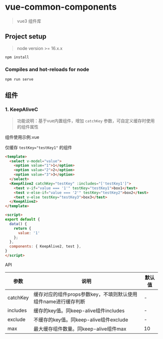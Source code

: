# vue-common-components

> vue3 组件库

## Project setup
> node version >= 16.x.x
```
npm install
```

### Compiles and hot-reloads for node
```
npm run serve
```

## 组件

### 1. KeepAliveC

> 功能说明：基于vue内置组件，增加 `catchKey` 参数，可自定义缓存时使用的组件属性

组件使用示例.vue

仅缓存 `testKey="testKey1"` 的组件
```html
<template>
  <select v-model="value">
    <option value="1">1</option>
    <option value="2">2</option>
    <option value="3">3</option>
  </select>
  <KeepAlive2 catchKey="testKey" :includes="['testKey1']">
    <test v-if="value === '1'" testKey="testKey1">box1</test>
    <test v-else-if="value === '2'" testKey="testKey2">box2</test>
    <test v-else testKey="testKey3">box3</test>
  </KeepAlive2>
</template>

<script>
export default {
  data() {
    return {
      value: '1'
    };
  },
  components: { KeepAlive2, test },
}
</script>
```
API

| 参数 | 说明 | 默认值 |
| --- | --- | --- |
| catchKey | 缓存对应的组件props参数key，不填则默认使用组件name进行缓存判断 | - |
| includes | 缓存的key值。同keep-alive组件includes | - |
| exclude | 不缓存的key值。同keep-alive组件exclude | - |
| max | 最大缓存组件数量。同keep-alive组件max | 10 |





